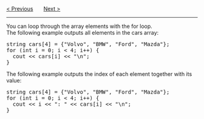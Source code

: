 <a href="/Arrays/Main.md">&lt; Previous</a>
&nbsp;&nbsp;&nbsp;&nbsp;&nbsp;
<a href="/Arrays/Omit-Size.md">Next &gt;</a>
<hr>
You can loop through the array elements with the for loop.
<br>
The following example outputs all elements in the cars array:
<pre>
string cars[4] = {"Volvo", "BMW", "Ford", "Mazda"};
for (int i = 0; i &lt; 4; i++) {
  cout &lt;&lt; cars[i] &lt;&lt; "\n";
}
</pre>
The following example outputs the index of each element together with its value:
<pre>
string cars[4] = {"Volvo", "BMW", "Ford", "Mazda"};
for (int i = 0; i &lt; 4; i++) {
  cout &lt;&lt; i &lt;&lt; ": " &lt;&lt; cars[i] &lt;&lt; "\n";
}
</pre>
